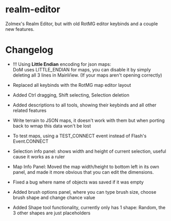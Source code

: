 # realm-editor
Zolmex's Realm Editor, but with old RotMG editor keybinds and a couple new features.

# Changelog

* !!! Using <b>Little Endian</b> encoding for json maps:<br>
DoM uses LITTLE_ENDIAN for maps, you can disable it by simply deleting all 3 lines in MainView. (If your maps aren't opening correctly)

* Replaced all keybinds with the RotMG map editor layout
* Added Ctrl dragging, Shift selecting, Selection deletion
* Added descriptions to all tools, showing their keybinds and all other related features
* Write terrain to JSON maps, it doesn't work with them but when porting back to wmap this data won't be lost
* To test maps, using a TEST_CONNECT event instead of Flash's Event.CONNECT
* Selection info panel: shows width and height of current selection, useful cause it works as a ruler
* Map Info Panel: Moved the map width/height to bottom left in its own panel, and made it more obvious that you can edit the dimensions.
* Fixed a bug where name of objects was saved if it was empty
* Added brush options panel, where you can type brush size, choose brush shape and change chance value
* Added Shape tool functionality, currently only has 1 shape: Random, the 3 other shapes are just placeholders
